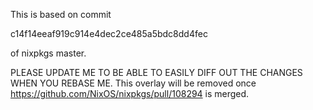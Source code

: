 This is based on commit 


c14f14eeaf919c914e4dec2ce485a5bdc8dd4fec


of nixpkgs master. 

PLEASE UPDATE ME TO BE ABLE TO EASILY DIFF OUT THE CHANGES WHEN YOU REBASE ME.
This overlay will be removed once https://github.com/NixOS/nixpkgs/pull/108294
is merged.
